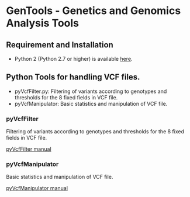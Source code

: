 # GenTools - Genetics and Genomics Analysis Tools

## Requirement and Installation

- Python 2 (Python 2.7 or higher) is available [here](https://www.python.org/).

## Python Tools for handling VCF files.

* pyVcfFilter.py: Filtering of variants according to genotypes and thresholds for the 8 fixed fields in VCF file.
* pyVcfManipulator: Basic statistics and manipulation of VCF file.  

### pyVcfFilter

Filtering of variants according to genotypes and thresholds for the 8 fixed fields in VCF file.

[pyVcfFilter manual](https://github.com/felixfan/PyTV/wiki/pyVcfFilter-manual)

### pyVcfManipulator

Basic statistics and manipulation of VCF file.   

[pyVcfManipulator manual](https://github.com/felixfan/PyTV/wiki/pyVcfManipulator-manual)
